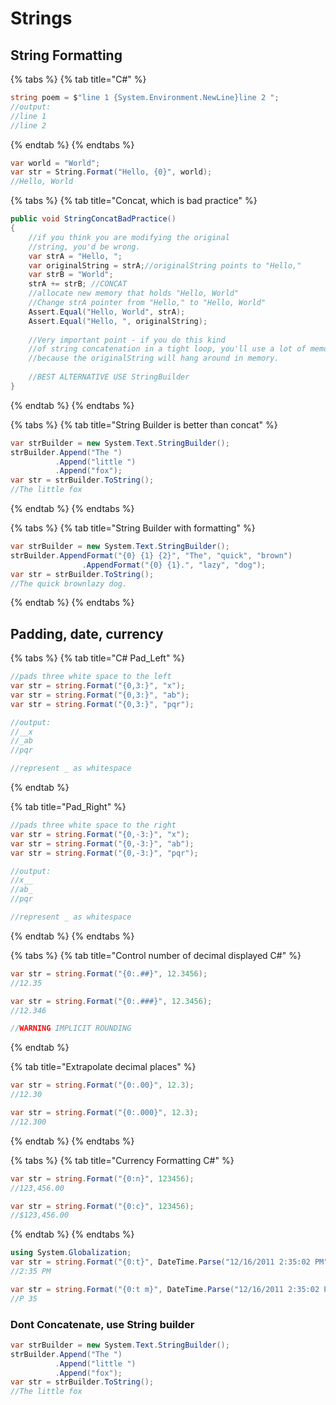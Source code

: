# Strings

## String Formatting

{% tabs %}
{% tab title="C\#" %}
```csharp
string poem = $"line 1 {System.Environment.NewLine}line 2 ";
//output:
//line 1
//line 2
```
{% endtab %}
{% endtabs %}

```csharp
var world = "World";
var str = String.Format("Hello, {0}", world);
//Hello, World
```

{% tabs %}
{% tab title="Concat, which  is bad practice" %}
```csharp
public void StringConcatBadPractice()
{
    //if you think you are modifying the original
    //string, you'd be wrong. 
    var strA = "Hello, ";
    var originalString = strA;//originalString points to "Hello,"
    var strB = "World";
    strA += strB; //CONCAT
    //allocate new memory that holds "Hello, World"
    //Change strA pointer from "Hello," to "Hello, World"
    Assert.Equal("Hello, World", strA);
    Assert.Equal("Hello, ", originalString);
    
    //Very important point - if you do this kind
    //of string concatenation in a tight loop, you'll use a lot of memory
    //because the originalString will hang around in memory.
    
    //BEST ALTERNATIVE USE StringBuilder
}


```
{% endtab %}
{% endtabs %}

{% tabs %}
{% tab title="String Builder is  better than concat" %}
```csharp
var strBuilder = new System.Text.StringBuilder();
strBuilder.Append("The ")
          .Append("little ")
          .Append("fox");
var str = strBuilder.ToString();
//The little fox
```
{% endtab %}
{% endtabs %}

{% tabs %}
{% tab title="String Builder with formatting" %}
```csharp
var strBuilder = new System.Text.StringBuilder();
strBuilder.AppendFormat("{0} {1} {2}", "The", "quick", "brown")
		  		.AppendFormat("{0} {1}.", "lazy", "dog");
var str = strBuilder.ToString();
//The quick brownlazy dog.
```
{% endtab %}
{% endtabs %}

## Padding, date, currency

{% tabs %}
{% tab title="C\# Pad\_Left" %}
```csharp
//pads three white space to the left 
var str = string.Format("{0,3:}", "x");
var str = string.Format("{0,3:}", "ab");
var str = string.Format("{0,3:}", "pqr");

//output:
//__x
//_ab
//pqr

//represent _ as whitespace
```
{% endtab %}

{% tab title="Pad\_Right" %}
```csharp
//pads three white space to the right
var str = string.Format("{0,-3:}", "x");
var str = string.Format("{0,-3:}", "ab");
var str = string.Format("{0,-3:}", "pqr");

//output:
//x__  
//ab_
//pqr

//represent _ as whitespace
```
{% endtab %}
{% endtabs %}

{% tabs %}
{% tab title="Control number of decimal displayed C\#" %}
```csharp
var str = string.Format("{0:.##}", 12.3456);
//12.35

var str = string.Format("{0:.###}", 12.3456);
//12.346

//WARNING IMPLICIT ROUNDING
```
{% endtab %}

{% tab title="Extrapolate decimal places" %}
```csharp
var str = string.Format("{0:.00}", 12.3);
//12.30

var str = string.Format("{0:.000}", 12.3);
//12.300
```
{% endtab %}
{% endtabs %}

{% tabs %}
{% tab title="Currency Formatting C\#" %}
```csharp
var str = string.Format("{0:n}", 123456);
//123,456.00

var str = string.Format("{0:c}", 123456);
//$123,456.00

```
{% endtab %}
{% endtabs %}

```csharp
using System.Globalization;
var str = string.Format("{0:t}", DateTime.Parse("12/16/2011 2:35:02 PM", CultureInfo.InvariantCulture));
//2:35 PM

var str = string.Format("{0:t m}", DateTime.Parse("12/16/2011 2:35:02 PM", CultureInfo.InvariantCulture));
//P 35
```

### 

### Dont Concatenate, use String builder

```csharp
var strBuilder = new System.Text.StringBuilder();
strBuilder.Append("The ")
          .Append("little ")
          .Append("fox");
var str = strBuilder.ToString();
//The little fox
```



